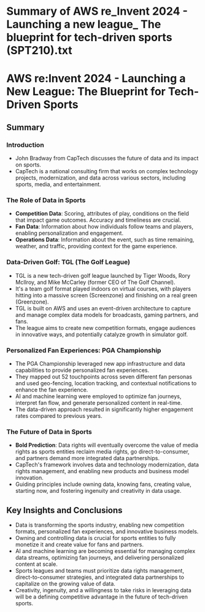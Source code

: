# Summary of AWS re_Invent 2024 - Launching a new league_ The blueprint for tech-driven sports (SPT210).txt

# AWS re:Invent 2024 - Launching a New League: The Blueprint for Tech-Driven Sports

## Summary

### Introduction

- John Bradway from CapTech discusses the future of data and its impact on sports.
- CapTech is a national consulting firm that works on complex technology projects, modernization, and data across various sectors, including sports, media, and entertainment.

### The Role of Data in Sports

- **Competition Data**: Scoring, attributes of play, conditions on the field that impact game outcomes. Accuracy and timeliness are crucial.
- **Fan Data**: Information about how individuals follow teams and players, enabling personalization and engagement.
- **Operations Data**: Information about the event, such as time remaining, weather, and traffic, providing context for the game experience.

### Data-Driven Golf: TGL (The Golf League)

- TGL is a new tech-driven golf league launched by Tiger Woods, Rory McIlroy, and Mike McCarley (former CEO of The Golf Channel).
- It's a team golf format played indoors on virtual courses, with players hitting into a massive screen (Screenzone) and finishing on a real green (Greenzone).
- TGL is built on AWS and uses an event-driven architecture to capture and manage complex data models for broadcasts, gaming partners, and fans.
- The league aims to create new competition formats, engage audiences in innovative ways, and potentially catalyze growth in simulator golf.

### Personalized Fan Experiences: PGA Championship

- The PGA Championship leveraged new app infrastructure and data capabilities to provide personalized fan experiences.
- They mapped out 52 touchpoints across seven different fan personas and used geo-fencing, location tracking, and contextual notifications to enhance the fan experience.
- AI and machine learning were employed to optimize fan journeys, interpret fan flow, and generate personalized content in real-time.
- The data-driven approach resulted in significantly higher engagement rates compared to previous years.

### The Future of Data in Sports

- **Bold Prediction**: Data rights will eventually overcome the value of media rights as sports entities reclaim media rights, go direct-to-consumer, and partners demand more integrated data partnerships.
- CapTech's framework involves data and technology modernization, data rights management, and enabling new products and business model innovation.
- Guiding principles include owning data, knowing fans, creating value, starting now, and fostering ingenuity and creativity in data usage.

## Key Insights and Conclusions

- Data is transforming the sports industry, enabling new competition formats, personalized fan experiences, and innovative business models.
- Owning and controlling data is crucial for sports entities to fully monetize it and create value for fans and partners.
- AI and machine learning are becoming essential for managing complex data streams, optimizing fan journeys, and delivering personalized content at scale.
- Sports leagues and teams must prioritize data rights management, direct-to-consumer strategies, and integrated data partnerships to capitalize on the growing value of data.
- Creativity, ingenuity, and a willingness to take risks in leveraging data will be a defining competitive advantage in the future of tech-driven sports.
